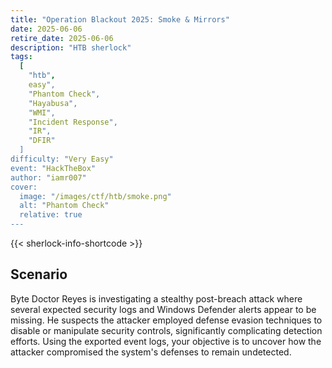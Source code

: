 ```yaml
---
title: "Operation Blackout 2025: Smoke & Mirrors"
date: 2025-06-06
retire_date: 2025-06-06
description: "HTB sherlock"
tags:
  [
    "htb",
    easy",
    "Phantom Check",
    "Hayabusa",
    "WMI",
    "Incident Response",
    "IR",
    "DFIR"
  ]
difficulty: "Very Easy"
event: "HackTheBox"
author: "iamr007"
cover:
  image: "/images/ctf/htb/smoke.png"
  alt: "Phantom Check"
  relative: true
---
```


{{< sherlock-info-shortcode >}}

## Scenario

Byte Doctor Reyes is investigating a stealthy post-breach attack where several expected security logs and Windows Defender alerts appear to be missing. He suspects the attacker employed defense evasion techniques to disable or manipulate security controls, significantly complicating detection efforts. Using the exported event logs, your objective is to uncover how the attacker compromised the system's defenses to remain undetected.
